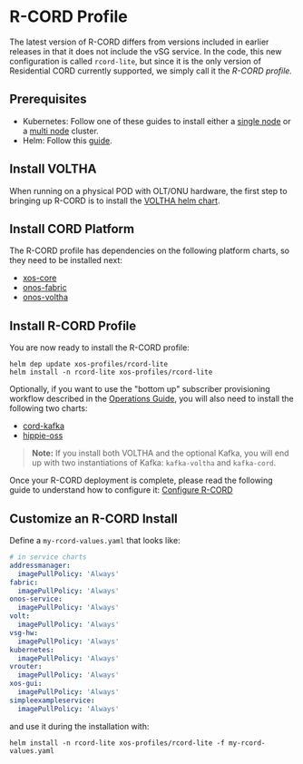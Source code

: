 # R-CORD Profile

The latest version of R-CORD differs from versions included in earlier
releases in that it does not include the vSG service. In the code,
this new configuration is called `rcord-lite`, but since it is the
only version of Residential CORD currently supported, we simply
call it the *R-CORD profile.*

## Prerequisites

- Kubernetes: Follow one of these guides to install either a [single
   node](../../prereqs/k8s-single-node.md) or a [multi
   node](../../prereqs/k8s-multi-node.md) cluster.
- Helm: Follow this [guide](../../prereqs/helm.md).

## Install VOLTHA

When running on a physical POD with OLT/ONU hardware, the
first step to bringing up R-CORD is to install the
[VOLTHA helm chart](../../charts/voltha.md).

## Install CORD Platform

The R-CORD profile has dependencies on the following platform
charts, so they need to be installed next:

- [xos-core](../../charts/xos-core.md)
- [onos-fabric](../../charts/onos.md#onos-fabric)
- [onos-voltha](../../charts/onos.md#onos-voltha)

## Install R-CORD Profile

You are now ready to install the R-CORD profile:

```shell 
helm dep update xos-profiles/rcord-lite
helm install -n rcord-lite xos-profiles/rcord-lite
```

Optionally, if you want to use the "bottom up" subscriber provisioning
workflow described in the [Operations Guide](configuration.md), you
will also need to install the following two charts:

- [cord-kafka](../../charts/kafka.md)
- [hippie-oss](../../charts/hippie-oss.md)

> **Note:** If you install both VOLTHA and the optional Kafka, you
> will end up with two instantiations of Kafka: `kafka-voltha` and
> `kafka-cord`.

Once your R-CORD deployment is complete, please read the
following guide to understand how to configure it:
[Configure R-CORD](configuration.md)

## Customize an R-CORD Install

Define a `my-rcord-values.yaml` that looks like:

```yaml
# in service charts
addressmanager:
  imagePullPolicy: 'Always'
fabric:
  imagePullPolicy: 'Always'
onos-service:
  imagePullPolicy: 'Always'
volt:
  imagePullPolicy: 'Always'
vsg-hw:
  imagePullPolicy: 'Always'
kubernetes:
  imagePullPolicy: 'Always'
vrouter:
  imagePullPolicy: 'Always'
xos-gui:
  imagePullPolicy: 'Always'
simpleexampleservice:
  imagePullPolicy: 'Always'
```

and use it during the installation with:

```shell
helm install -n rcord-lite xos-profiles/rcord-lite -f my-rcord-values.yaml
```
